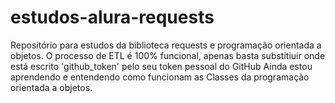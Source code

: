 # estudos-alura-requests
 Repositório para estudos da biblioteca requests e programação orientada a objetos.
 O processo de ETL é 100% funcional, apenas basta substitiuir onde está escrito 'github_token' pelo seu token pessoal do GitHub
 Ainda estou aprendendo e entendendo como funcionam as Classes da programação orientada a objetos.
